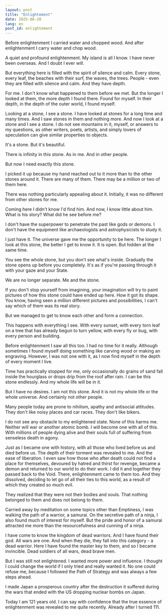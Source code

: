 ```yaml
---
layout: post
title: "Enlightement"
date: 2025-06-28
lang: en
post_id: enlightement
---
```


<!-- © 2025 Artur Kraskov, Monada Dominion.
This work is licensed under a Creative Commons Attribution-NonCommercial-NoDerivatives 4.0 International License. -->


Before enlightenment I carried water and chopped wood. And after enlightenment I carry water and chop wood.

A quiet and profound enlightenment. My island is all I know. I have never been overseas. And I doubt I ever will.

But everything here is filled with the spirit of silence and calm. Every stone, every leaf, the beaches with their surf, the waves, the trees. People - even they are filled with silence and calm. And they have depth.

For me. I don't know what happened to them before we met. But the longer I looked at them, the more depth I found there. Found for myself. In their depth, in the depth of the outer world, I found myself.

Looking at a stone, I see a stone. I have looked at stones for a long time and many times. And I saw stones in them and nothing more. And now I look at a stone and I see a stone. I do not see mountains in it, myself, or answers to my questions, as other writers, poets, artists, and simply lovers of speculation can give similar properties to objects.

It's a stone. But it's beautiful.

There is infinity in this stone. As in me. And in other people.

But now I need exactly this stone.

I picked it up because my hand reached out to it more than to the other stones around it. There are many of them. There may be a million or two of them here.

There was nothing particularly appealing about it. Initially, it was no different from other stones for me.

Coming here I didn't know I'd find him. And now, I know little about him. What is his story? What did he see before me?

I don't have the superpower to penetrate the past like gods or demons. I don't have the equipment like archaeologists and astrophysicists to study it.

I just have it. The universe gave me the opportunity to be here. The longer I look at this stone, the better I get to know it. It is open. But hidden at the same time.

You see the whole stone, but you don't see what's inside. Gradually the stone opens up before you completely. It's as if you're passing through it with your gaze and your State.

We are no longer separate. Me and the stone.

If you don't stop yourself from imagining, your imagination will try to paint pictures of how this stone could have ended up here. How it got its shape. You know, having seen a million different pictures and possibilities, I can't say which of them was its real story.

But we managed to get to know each other and form a connection.

This happens with everything I see. With every sunset, with every torn leaf on a tree that has already begun to turn yellow, with every fly or bug, with every person and building.

Before enlightenment I saw all this too. I had no time for it really. Although sometimes I found myself doing something like carving wood or making an engraving. However, I was not one with it, as I now find myself in the depth of every moment I live.

Time has practically stopped for me, only occasionally do grains of sand fall inside the hourglass or drops drip from the roof after rain. I can be this stone endlessly. And my whole life will be in it.

But I have no desires. I am not this stone. And it is not my whole life or the whole universe. And certainly not other people.

Many people today are prone to nihilism, apathy and antisocial attitudes. They don't like noisy places and car races. They don't like bikers.

I do not see any obstacle to my enlightened state. None of this harms me. Neither will war or another atomic bomb. I will become one with all of this. With millions of people dying alive and their souls full of suffering from senseless death in agony.

Just as I became one with history, with all those who lived before us and died before us. The depth of their torment was revealed to me. And the ease of liberation. I even saw how those who after death could not find a place for themselves, devoured by hatred and thirst for revenge, became a demon and returned to our world to do their work. I did it and together they passed back to the Void. There, enlightenment came to them too. And they dissolved, deciding to let go of all their ties to this world, as a result of which they created so much evil.

They realized that they were not their bodies and souls. That nothing belonged to them and does not belong to them.

Carried away by meditation on some topics other than Emptiness, I was walking the path of a warrior, a samurai. On the secretive path of a ninja, I also found much of interest for myself. But the pride and honor of a samurai attracted me more than the resourcefulness and cunning of a ninja.

I have come to know the kingdom of dead warriors. And I have found their god. All wars are one. And when they die, they fall into this category - a dead warrior. Here I have found the master key to them, and so I became invincible. Dead soldiers of all wars, dead brave men.

But I was still not enlightened. I wanted more power and influence. I thought I could change the world if I only tried and really wanted it. No one could refuse me, because I followed the Path of Strategy and was always a few steps ahead.

I made Japan a prosperous country after the destruction it suffered during the wars that ended with the US dropping nuclear bombs on Japan.

Today I am 121 years old. I can say with confidence that the true essence of enlightenment was revealed to me quite recently. Already after I turned 111.
